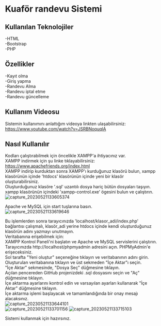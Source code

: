 # Kuaför randevu Sistemi  
## Kullanılan Teknolojiler  
-HTML  
-Bootstrap  
-PHP  
## Özellikler
-Kayıt olma  
-Giriş yapma  
-Randevu Alma  
-Randevu iptal etme  
-Randevu güncelleme 
## Kullanım Videosu
Sistemin kullanımını anlattığım videoya linkten ulaşabilirsiniz: https://www.youtube.com/watch?v=JSRBNoquqlA
## Nasıl Kullanılır  
Kodları çalıştırabilmek için öncelikle XAMPP'a ihtiyacınız var.  
XAMPP indirmek için şu linke tıklayabilirsiniz: https://www.apachefriends.org/index.html  
XAMPP indirip kurduktan sonra XAMPP'ı kurduğunuz klasörü bulun, xampp klasörünün içinde 'htdocs' klasörünün içinde yeni bir klasör oluşturabilirsiniz.  
Oluşturduğunuz klasöre '.sql' uzantılı dosya hariç bütün dosyaları taşıyın.  
xampp klasörünün içindeki 'xampp-control.exe' ögesini bulun ve çalıştırın.
![capture_20230521133605374](https://github.com/erenaltayy/php_kuafor_randevu_sistemi/assets/85945886/1ec02f5f-5cb2-4d9c-8ddc-2cbf26f5fe42)

Apache ve MySQL için start tuşlarına basın.  
![capture_20230521133619646](https://github.com/erenaltayy/php_kuafor_randevu_sistemi/assets/85945886/2d6b095b-99c9-429b-8f61-ec06221dd251)

Bu işlemlerden sonra tarayıcınızda 'localhost/klasor_adi/index.php' bağlantısı çalışmalı, klasör_adi yerine htdocs içinde kendi oluşturduğunuz klasörün adını yazmayı unutmayın.  
Veritabanına erişebilmek için:  
XAMPP Kontrol Paneli'ni başlatın ve Apache ve MySQL servislerini çalıştırın.  
Tarayıcınızda http://localhost/phpmyadmin adresini açın. PHPMyAdmin'e erişeceksiniz.  
Sol tarafta "Yeni oluştur" seçeneğine tıklayın ve veritabanının adını girin.  
Oluşturulan veritabanına tıklayın ve üst sekmeden "İçe Aktar"ı seçin.  
"İçe Aktar" sekmesinde, "Dosya Seç" düğmesine tıklayın.  
Açılan pencereden GitHub projenizdeki .sql dosyasını seçin ve "Aç" düğmesine tıklayın.  
İçe aktarma ayarlarını kontrol edin ve varsayılan ayarları kullanarak "İçe Aktar" düğmesine tıklayın.  
İçe aktarma işlemi başlayacak ve tamamlandığında bir onay mesajı alacaksınız.    
![capture_20230521133644101](https://github.com/erenaltayy/php_kuafor_randevu_sistemi/assets/85945886/640bee27-6b5a-4eae-84ee-62b32fb2af6c)  
![capture_20230521133701156](https://github.com/erenaltayy/php_kuafor_randevu_sistemi/assets/85945886/c6758ef0-451d-4c13-96fc-7d1ea9d3e643)
![capture_20230521133715103](https://github.com/erenaltayy/php_kuafor_randevu_sistemi/assets/85945886/60a2cf52-8c27-41df-9e4b-4ea94869739d)

Sistemi kullanmak için hazırsınız.







